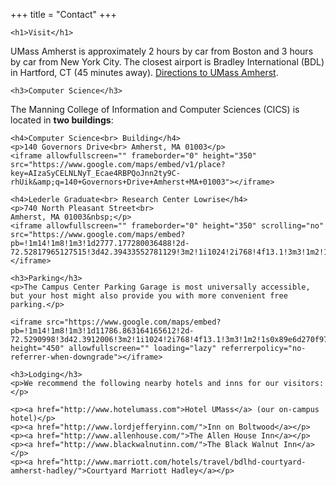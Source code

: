 +++
title = "Contact"
+++

~~~
<h1>Visit</h1>
~~~

UMass Amherst is approximately 2 hours by car from Boston and 3 hours by car from New York City. The closest airport is Bradley International (BDL) in Hartford, CT (45 minutes away). [Directions to UMass Amherst](http://www.umass.edu/visitorsctr/directions).

~~~
<h3>Computer Science</h3>
~~~

The Manning College of Information and Computer Sciences (CICS) is located in **two buildings**:

~~~
<h4>Computer Science<br> Building</h4>
<p>140 Governors Drive<br> Amherst, MA 01003</p>
<iframe allowfullscreen="" frameborder="0" height="350" src="https://www.google.com/maps/embed/v1/place?key=AIzaSyCELNLNyT_Ecae4RBPQoJnn2ty9C-rhUik&amp;q=140+Governors+Drive+Amherst+MA+01003"></iframe>

<h4>Lederle Graduate<br> Research Center Lowrise</h4>
<p>740 North Pleasant Street<br>
Amherst, MA 01003&nbsp;</p>
<iframe allowfullscreen="" frameborder="0" height="350" scrolling="no" src="https://www.google.com/maps/embed?pb=!1m14!1m8!1m3!1d2777.177280036488!2d-72.52817965127515!3d42.39433552781129!3m2!1i1024!2i768!4f13.1!3m3!1m2!1s0x89e6d27a222d2937%3A0x345f2fbc4e4230d!2s740+N+Pleasant+St%2C+Amherst%2C+MA+01003!5e0!3m2!1sen!2sus!4v1562617347173!5m2!1sen!2sus"></iframe>
~~~

~~~
<h3>Parking</h3>
<p>The Campus Center Parking Garage is most universally accessible, but your host might also provide you with more convenient free parking.</p>

<iframe src="https://www.google.com/maps/embed?pb=!1m14!1m8!1m3!1d11786.863164165612!2d-72.5290998!3d42.3912006!3m2!1i1024!2i768!4f13.1!3m3!1m2!1s0x89e6d270f9732ded%3A0x9d36ff4f0f0fe60f!2sCampus%20Center%20Parking%20Garage%2C%20Amherst%2C%20MA%2001002!5e0!3m2!1sen!2sus!4v1708361551569!5m2!1sen!2sus" height="450" allowfullscreen="" loading="lazy" referrerpolicy="no-referrer-when-downgrade"></iframe>
~~~

~~~
<h3>Lodging</h3>
<p>We recommend the following nearby hotels and inns for our visitors:</p>

<p><a href="http://www.hotelumass.com">Hotel UMass</a> (our on-campus hotel)</p>
<p><a href="http://www.lordjefferyinn.com/">Inn on Boltwood</a></p>
<p><a href="http://www.allenhouse.com/">The Allen House Inn</a></p>
<p><a href="http://www.blackwalnutinn.com/">The Black Walnut Inn</a></p>
<p><a href="http://www.marriott.com/hotels/travel/bdlhd-courtyard-amherst-hadley/">Courtyard Marriott Hadley</a></p>
~~~